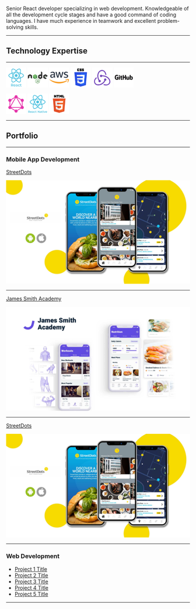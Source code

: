 Senior React developer specializing in web development. Knowledgeable of all the development cycle stages and have a good command of coding languages. I have much experience in teamwork and excellent problem-solving skills.

---

## Technology Expertise

---

<img src="images/tech/tech_react.png" width="55" height="55" /> <img src="images/tech/tech_node.png" width="55" height="55" /> <img src="images/tech/tech_aws.png" width="55" height="55" /> <img src="images/tech/tech_css.png" width="55" height="55" /> <img src="images/tech/tech_redux.png" width="55" height="55" /> <img src="images/tech/tech_github.png" width="55" height="55" />

<img src="images/tech/tech_graphql.png" width="55" height="55" /> <img src="images/tech/tech_reactnative.png" width="55" height="55" /> <img src="images/tech/tech_html5.png" width="55" height="55" />

---

## Portfolio

---

### Mobile App Development

[StreetDots]()

<img src="images/StreetDots.jpg?raw=true"/>

---
[James Smith Academy](http://jamessmithacademy.com)

<img src="images/JSA.jpg?raw=true"/>

---
[StreetDots]()

<img src="images/StreetDots.jpg?raw=true"/>

---

### Web Development

- [Project 1 Title](http://example.com/)
- [Project 2 Title](http://example.com/)
- [Project 3 Title](http://example.com/)
- [Project 4 Title](http://example.com/)
- [Project 5 Title](http://example.com/)

---